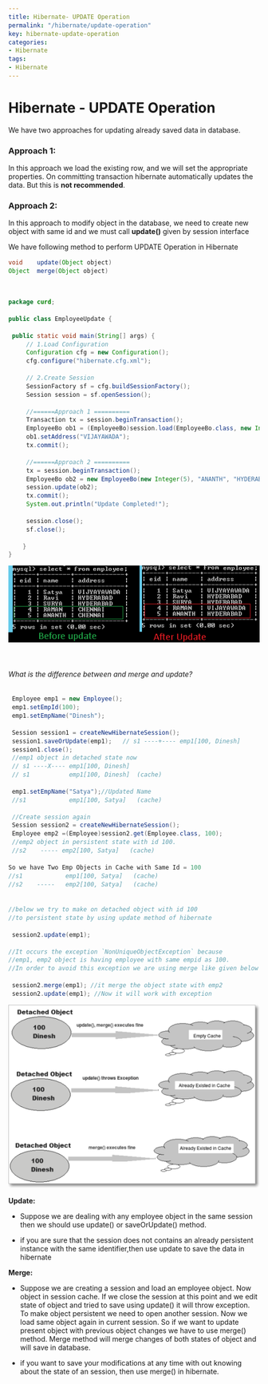 ```yaml
---
title: Hibernate- UPDATE Operation
permalink: "/hibernate/update-operation"
key: hibernate-update-operation
categories:
- Hibernate
tags:
- Hibernate
---
```


Hibernate - UPDATE Operation 
=====================================

We have two approaches for updating already saved data in database.

### Approach 1:

In this approach we load the existing row, and we will set the appropriate
properties. On committing transaction hibernate automatically updates the data.
But this is **not recommended**.

### Approach 2:

In this approach to modify object in the database, we need to create new
object with same id and we must call **update()** given by session interface

We have following method to perform UPDATE Operation in Hibernate
```java
void	update(Object object) 
Object	merge(Object object)
```

<br>


```java
package curd;
 
public class EmployeeUpdate {

 public static void main(String[] args) {
     // 1.Load Configuration
     Configuration cfg = new Configuration();
     cfg.configure("hibernate.cfg.xml");
    
     // 2.Create Session
     SessionFactory sf = cfg.buildSessionFactory();
     Session session = sf.openSession();
     
     //======Approach 1 ==========
     Transaction tx = session.beginTransaction();
     EmployeeBo ob1 = (EmployeeBo)session.load(EmployeeBo.class, new Integer(4));
     ob1.setAddress("VIJAYAWADA");
     tx.commit();
     
     //======Approach 2 ==========
     tx = session.beginTransaction();
     EmployeeBo ob2 = new EmployeeBo(new Integer(5), "ANANTH", "HYDERABAD");
     session.update(ob2);
     tx.commit();
     System.out.println("Update Completed!");
      
     session.close();
     sf.close();

	}
}
```


![E:\\Users\\satyacodes\\Pictures\\12.png](media/8eecf08ab4b74cb3c37ca724cd5cc044.png)

<br>

###### What is the difference between and merge and update?
```java
 Employee emp1 = new Employee();            
 emp1.setEmpId(100);
 emp1.setEmpName("Dinesh");
 
 Session session1 = createNewHibernateSession();
 session1.saveOrUpdate(emp1);   // s1 ----+---- emp1[100, Dinesh]
 session1.close();
 //emp1 object in detached state now
 // s1 ----X---- emp1[100, Dinesh]
 // s1           emp1[100, Dinesh]  (cache)

 emp1.setEmpName("Satya");//Updated Name
 //s1            emp1[100, Satya]   (cache)
 
 //Create session again
 Session session2 = createNewHibernateSession();
 Employee emp2 =(Employee)session2.get(Employee.class, 100);
 //emp2 object in persistent state with id 100.
 //s2    ----- emp2[100, Satya]   (cache)

So we have Two Emp Objects in Cache with Same Id = 100
//s1            emp1[100, Satya]   (cache)
//s2    -----   emp2[100, Satya]   (cache)


//below we try to make on detached object with id 100 
//to persistent state by using update method of hibernate
 
 session2.update(emp1);
 
//It occurs the exception `NonUniqueObjectException` because 
//emp1, emp2 object is having employee with same empid as 100.
//In order to avoid this exception we are using merge like given below instead of session.update(emp1);

 session2.merge(emp1); //it merge the object state with emp2
 session2.update(emp1); //Now it will work with exception
```

![Difference Between Merge And Update Methods In Hibernate](media/6774acb7be738e3973a7440645b9028e.png)

**Update:**

-   Suppose we are dealing with any employee object in the same session then we
    should use update() or saveOrUpdate() method.

-   if you are sure that the session does not contains an already persistent
    instance with the same identifier,then use update to save the data in
    hibernate

**Merge:**

-   Suppose we are creating a session and load an employee object. Now object in
    session cache. If we close the session at this point and we edit state of
    object and tried to save using update() it will throw exception. To make
    object persistent we need to open another session. Now we load same object
    again in current session. So if we want to update present object with
    previous object changes we have to use merge() method. Merge method will
    merge changes of both states of object and will save in database.

-   if you want to save your modifications at any time with out knowing about
    the state of an session, then use merge() in hibernate.
